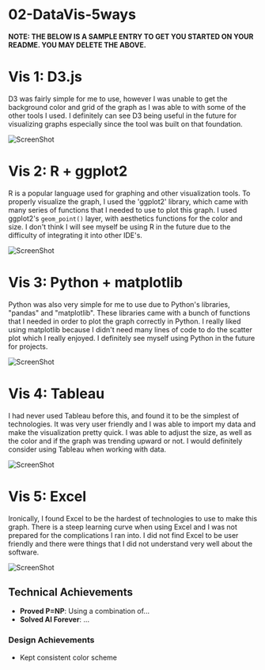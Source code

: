 # 02-DataVis-5ways

**NOTE: THE BELOW IS A SAMPLE ENTRY TO GET YOU STARTED ON YOUR README. YOU MAY DELETE THE ABOVE.**

# Vis 1: D3.js

D3 was fairly simple for me to use, however I was unable to get the background color and grid
of the graph as I was able to with some of the other tools I used. I definitely can see D3 being useful
in the future for visualizing graphs especially since the tool was built on that foundation.

![ScreenShot](https://github.com/danyabaron/02-DataVis-5Ways/blob/main/img/d3%20graph.png)

# Vis 2: R + ggplot2

R is a popular language used for graphing and other visualization tools. To properly visualize the graph, I used the 'ggplot2'
library, which came with many series of functions that I needed to use to plot this graph. 
I used ggplot2's `geom_point()` layer, with aesthetics functions for the color and size. I don't think I will see myself be using R
in the future due to the difficulty of integrating it into other IDE's.

![ScreenShot](https://github.com/danyabaron/02-DataVis-5Ways/blob/main/img/ggplot2.png)

# Vis 3: Python + matplotlib

Python was also very simple for me to use due to Python's libraries, "pandas" and "matplotlib". These libraries came with a bunch of functions 
that I needed in order to plot the graph correctly in Python. I really liked using matplotlib because I didn't need many lines of code to 
do the scatter plot which I really enjoyed. I definitely see myself using Python in the future for projects.

![ScreenShot](https://github.com/danyabaron/02-DataVis-5Ways/blob/main/img/python%20graph.png)

# Vis 4: Tableau

I had never used Tableau before this, and found it to be the simplest of technologies. It was very user friendly and I was able to import my data
and make the visualization pretty quick. I was able to adjust the size, as well as the color and if the graph was trending upward or not. I would
definitely consider using Tableau when working with data. 

![ScreenShot](https://github.com/danyabaron/02-DataVis-5Ways/blob/main/img/tableau.png)

# Vis 5: Excel

Ironically, I found Excel to be the hardest of technologies to use to make this graph. There is a steep learning curve when using Excel and I was not
prepared for the complications I ran into. I did not find Excel to be user friendly and there were things that I did not understand
very well about the software.

![ScreenShot](https://github.com/danyabaron/02-DataVis-5Ways/blob/main/img/excel.png)



## Technical Achievements
- **Proved P=NP**: Using a combination of...
- **Solved AI Forever**: ...

### Design Achievements
- Kept consistent color scheme
